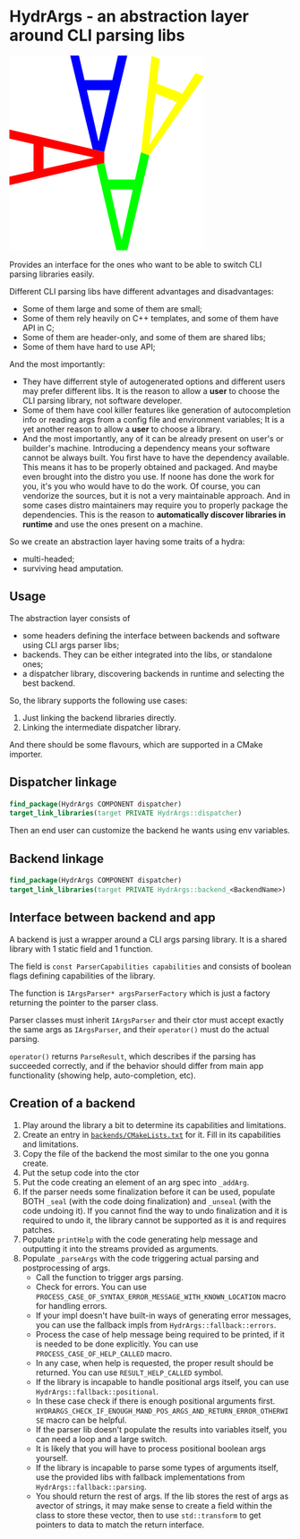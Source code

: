 HydrArgs - an abstraction layer around CLI parsing libs
=======================================================

![logo](./resources/logo.svg) <!-- https://user-images.githubusercontent.com/240344/213681687-b20f24d2-3dee-4465-949e-ee2ffc9fdf70.png) -->

Provides an interface for the ones who want to be able to switch CLI parsing libraries easily.

Different CLI parsing libs have different advantages and disadvantages:

* Some of them large and some of them are small;
* Some of them rely heavily on C++ templates, and some of them have API in C;
* Some of them are header-only, and some of them are shared libs;
* Some of them have hard to use API;

And the most importantly:
* They have differrent style of autogenerated options and different users may prefer different libs. It is the reason to allow a **user** to choose the CLI parsing library, not software developer.
* Some of them have cool killer features like generation of autocompletion info or reading args from a config file and environment variables; It is a yet another reason to allow a **user** to choose a library.
* And the most importantly, any of it can be already present on user's or builder's machine. Introducing a dependency means your software cannot be always built. You first have to have the dependency available. This means it has to be properly obtained and packaged. And maybe even brought into the distro you use. If noone has done the work for you, it's you who would have to do the work. Of course, you can vendorize the sources, but it is not a very maintainable approach. And in some cases distro maintainers may require you to properly package the dependencies. This is the reason to **automatically discover libraries in runtime** and use the ones present on a machine.


So we create an abstraction layer having some traits of a hydra:
* multi-headed;
* surviving head amputation.


Usage
-----

The abstraction layer consists of

* some headers defining the interface between backends and software using CLI args parser libs;
* backends. They can be either integrated into the libs, or standalone ones;
* a dispatcher library, discovering backends in runtime and selecting the best backend.

So, the library supports the following use cases:

1. Just linking the backend libraries directly.
2. Linking the intermediate dispatcher library.

And there should be some flavours, which are supported in a CMake importer.

Dispatcher linkage
-------------------

```cmake
find_package(HydrArgs COMPONENT dispatcher)
target_link_libraries(target PRIVATE HydrArgs::dispatcher)
```

Then an end user can customize the backend he wants using env variables.

Backend linkage
---------------

```cmake
find_package(HydrArgs COMPONENT dispatcher)
target_link_libraries(target PRIVATE HydrArgs::backend_<BackendName>)
```


Interface between backend and app
---------------------------------

A backend is just a wrapper around a CLI args parsing library. It is a shared library with 1 static field and 1 function.

The field is `const ParserCapabilities capabilities` and consists of boolean flags defining capabilities of the library.

The function is `IArgsParser* argsParserFactory` which is just a factory returning the pointer to the parser class.

Parser classes must inherit `IArgsParser` and their ctor must accept exactly the same args as `IArgsParser`, and their `operator()` must do the actual parsing.

`operator()` returns `ParseResult`, which describes if the parsing has succeeded correctly, and if the behavior should differ from main app functionality (showing help, auto-completion, etc).


Creation of a backend
---------------------

1. Play around the library a bit to determine its capabilities and limitations.
2. Create an entry in [`backends/CMakeLists.txt`](./backends/CMakeLists.txt) for it. Fill in its capabilities and limitations.
3. Copy the file of the backend the most similar to the one you gonna create.
4. Put the setup code into the ctor
5. Put the code creating an element of an arg spec into `_addArg`.
6. If the parser needs some finalization before it can be used, populate BOTH `_seal` (with the code doing finalization) and `_unseal` (with the code undoing it). If you cannot find the way to undo finalization and it is required to undo it, the library cannot be supported as it is and requires patches.
6. Populate `printHelp` with the code generating help message and outputting it into the streams provided as arguments.
7. Populate `_parseArgs` with the code triggering actual parsing and postprocessing of args.
    * Call the function to trigger args parsing.
    * Check for errors. You can use `PROCESS_CASE_OF_SYNTAX_ERROR_MESSAGE_WITH_KNOWN_LOCATION` macro for handling errors.
    * If your impl doesn't have built-in ways of generating error messages, you can use the fallback impls from `HydrArgs::fallback::errors`.
    * Process the case of help message being required to be printed, if it is needed to be done explicitly. You can use `PROCESS_CASE_OF_HELP_CALLED` macro.
    * In any case, when help is requested, the proper result should be returned. You can use `RESULT_HELP_CALLED` symbol.
    * If the library is incapable to handle positional args itself, you can use `HydrArgs::fallback::positional`.
    * In these case check if there is enough positional arguments first. `HYDRARGS_CHECK_IF_ENOUGH_MAND_POS_ARGS_AND_RETURN_ERROR_OTHERWISE` macro can be helpful.
    * If the parser lib doesn't populate the results into variables itself, you can need a loop and a large switch.
    * It is likely that you will have to process positional boolean args yourself.
    * If the library is incapable to parse some types of arguments itself, use the provided libs with fallback implementations from `HydrArgs::fallback::parsing`.
    * You should return the rest of args. If the lib stores the rest of args as avector of strings, it may make sense to create a field within the class to store these vector, then to use `std::transform` to get pointers to data to match the return interface.
